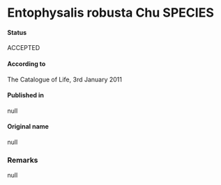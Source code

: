 # Entophysalis robusta Chu SPECIES

#### Status
ACCEPTED

#### According to
The Catalogue of Life, 3rd January 2011

#### Published in
null

#### Original name
null

### Remarks
null